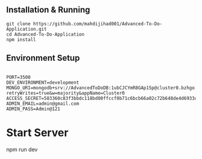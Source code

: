 ## Installation & Running

```
git clone https://github.com/mahdijihad001/Advanced-To-Do-Application.git
cd Advanced-To-Do-Application
npm install

```
## Environment Setup

```

PORT=3500
DEV_ENVIRONMENT=development
MONGO_URI=mongodb+srv://AdvancedToDoDB:1ubCJCYmR8GAp15p@cluster0.bzhgo.mongodb.net/AdvanceTODO_DB?retryWrites=true&w=majority&appName=Cluster0
ACCESS_SECRET=583360c83f3bbdc118bd00ffccf0b71c6bcb66a02c72b648de4d6933ca726c2250e945176b5c435b7e2da3a2e3569bae79d28d90eacc2607e19883f92d37d589
ADMIN_EMAIL=admin@gmail.com
ADMIN_PASS=Admin@121

```


# Start Server
npm run dev

